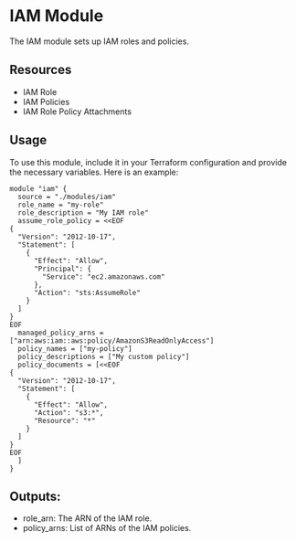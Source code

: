 # IAM Module

The IAM module sets up IAM roles and policies.

## Resources

- IAM Role
- IAM Policies
- IAM Role Policy Attachments

## Usage

To use this module, include it in your Terraform configuration and provide the necessary variables. Here is an example:

```
module "iam" {
  source = "./modules/iam"
  role_name = "my-role"
  role_description = "My IAM role"
  assume_role_policy = <<EOF
{
  "Version": "2012-10-17",
  "Statement": [
    {
      "Effect": "Allow",
      "Principal": {
        "Service": "ec2.amazonaws.com"
      },
      "Action": "sts:AssumeRole"
    }
  ]
}
EOF
  managed_policy_arns = ["arn:aws:iam::aws:policy/AmazonS3ReadOnlyAccess"]
  policy_names = ["my-policy"]
  policy_descriptions = ["My custom policy"]
  policy_documents = [<<EOF
{
  "Version": "2012-10-17",
  "Statement": [
    {
      "Effect": "Allow",
      "Action": "s3:*",
      "Resource": "*"
    }
  ]
}
EOF
  ]
}
```

## Outputs:

- role_arn: The ARN of the IAM role.
- policy_arns: List of ARNs of the IAM policies.
